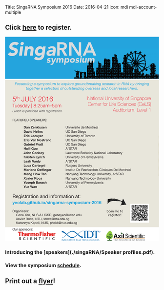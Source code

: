 Title: SingaRNA Symposium 2016
Date: 2016-04-21
icon: mdi mdi-account-multiple

## Click [**here**](http://goo.gl/forms/0awa0rCjGbMxPWBI3) to register.


<div class="row">
  <div class="6u">

<section>
  <a href="#stem-cells" class="image feature"><img src="./singaRNA/SG-RNA_flyer.png" alt="" /></a>
</section>

  </div>

[](singaRNA/SG-RNA_flyer.png)


### Introducing the [**speakers**](./singaRNA/Speaker profiles.pdf).

### View the symposium [**schedule**](./singaRNA/schedulev2.pdf). 

## Print out a [flyer](./singaRNA/SG-RNA_flyer.pdf)!





